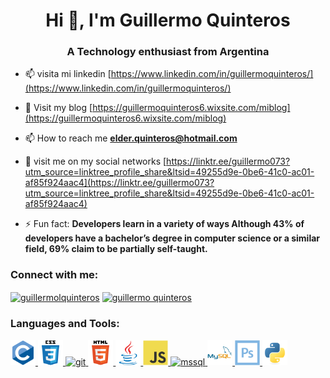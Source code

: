 <h1 align="center">Hi 👋, I'm Guillermo Quinteros</h1>
<h3 align="center">A Technology enthusiast from Argentina</h3>

- 📫 visita mi linkedin [https://www.linkedin.com/in/guillermoquinteros/](https://www.linkedin.com/in/guillermoquinteros/)

- 📝 Visit my blog [https://guillermoquinteros6.wixsite.com/miblog](https://guillermoquinteros6.wixsite.com/miblog)

- 📫 How to reach me **elder.quinteros@hotmail.com**

- 📄 visit me on my social networks [https://linktr.ee/guillermo073?utm_source=linktree_profile_share&ltsid=49255d9e-0be6-41c0-ac01-af85f924aac4](https://linktr.ee/guillermo073?utm_source=linktree_profile_share&ltsid=49255d9e-0be6-41c0-ac01-af85f924aac4)

- ⚡ Fun fact: **Developers learn in a variety of ways Although 43% of developers have a bachelor’s degree in computer science or a similar field, 69% claim to be partially self-taught.**

<h3 align="left">Connect with me:</h3>
<p align="left">
<a href="https://instagram.com/guillermolquinteros" target="blank"><img align="center" src="https://raw.githubusercontent.com/rahuldkjain/github-profile-readme-generator/master/src/images/icons/Social/instagram.svg" alt="guillermolquinteros" height="30" width="40" /></a>
<a href="https://www.youtube.com/c/guillermo quinteros" target="blank"><img align="center" src="https://raw.githubusercontent.com/rahuldkjain/github-profile-readme-generator/master/src/images/icons/Social/youtube.svg" alt="guillermo quinteros" height="30" width="40" /></a>
</p>

<h3 align="left">Languages and Tools:</h3>
<p align="left"> <a href="https://www.cprogramming.com/" target="_blank" rel="noreferrer"> <img src="https://raw.githubusercontent.com/devicons/devicon/master/icons/c/c-original.svg" alt="c" width="40" height="40"/> </a> <a href="https://www.w3schools.com/css/" target="_blank" rel="noreferrer"> <img src="https://raw.githubusercontent.com/devicons/devicon/master/icons/css3/css3-original-wordmark.svg" alt="css3" width="40" height="40"/> </a> <a href="https://git-scm.com/" target="_blank" rel="noreferrer"> <img src="https://www.vectorlogo.zone/logos/git-scm/git-scm-icon.svg" alt="git" width="40" height="40"/> </a> <a href="https://www.w3.org/html/" target="_blank" rel="noreferrer"> <img src="https://raw.githubusercontent.com/devicons/devicon/master/icons/html5/html5-original-wordmark.svg" alt="html5" width="40" height="40"/> </a> <a href="https://www.java.com" target="_blank" rel="noreferrer"> <img src="https://raw.githubusercontent.com/devicons/devicon/master/icons/java/java-original.svg" alt="java" width="40" height="40"/> </a> <a href="https://developer.mozilla.org/en-US/docs/Web/JavaScript" target="_blank" rel="noreferrer"> <img src="https://raw.githubusercontent.com/devicons/devicon/master/icons/javascript/javascript-original.svg" alt="javascript" width="40" height="40"/> </a> <a href="https://www.microsoft.com/en-us/sql-server" target="_blank" rel="noreferrer"> <img src="https://www.svgrepo.com/show/303229/microsoft-sql-server-logo.svg" alt="mssql" width="40" height="40"/> </a> <a href="https://www.mysql.com/" target="_blank" rel="noreferrer"> <img src="https://raw.githubusercontent.com/devicons/devicon/master/icons/mysql/mysql-original-wordmark.svg" alt="mysql" width="40" height="40"/> </a> <a href="https://www.photoshop.com/en" target="_blank" rel="noreferrer"> <img src="https://raw.githubusercontent.com/devicons/devicon/master/icons/photoshop/photoshop-line.svg" alt="photoshop" width="40" height="40"/> </a> <a href="https://www.python.org" target="_blank" rel="noreferrer"> <img src="https://raw.githubusercontent.com/devicons/devicon/master/icons/python/python-original.svg" alt="python" width="40" height="40"/> </a> </p>
